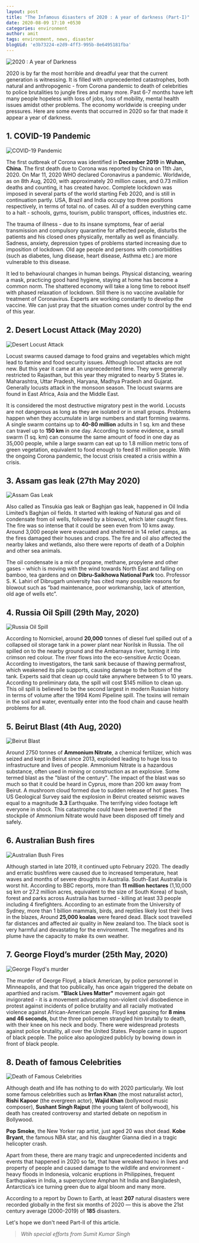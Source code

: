 ```yaml
---
layout: post
title: "The Infamous disasters of 2020 : A year of darkness (Part-I)"
date: 2020-08-09 17:10 +0530
categories: environment
author: amit
tags: environment, news, disaster
blogUid: 'e3b73224-e2d9-4ff3-995b-8e6495181fba'
---
```

![2020 : A year of Darkness](/assets/images/yearofdarkness2020/2020_a_year_of_darkness.jpg)

2020 is by far the most horrible and dreadful year that the current generation is witnessing. It is filled with unprecedented catastrophes, both natural and anthropogenic - from Corona pandemic to death of celebrities to police brutalities to jungle fires and many more. Past 6-7 months have left many people hopeless with loss of jobs, loss of mobility, mental health issues amidst other problems. The economy worldwide is creeping under pressures. Here are some events that occurred in 2020 so far that made it appear a year of darkness.


## 1. COVID-19 Pandemic
![COVID-19 Pandemic](/assets/images/yearofdarkness2020/covid_19_pandemic.jpg)

The first outbreak of Corona was identified in **December 2019** in **Wuhan, China**. The first death due to Corona was reported by China on 11th Jan, 2020. On Mar 11, 2020 WHO declared Coronavirus a pandemic. Worldwide, as on 8th Aug, 2020, with approximately 20 million cases, and 0.73 million deaths and counting, it has created havoc. Complete lockdown was imposed in several parts of the world starting Feb 2020, and is still in continuation partly. USA, Brazil and India occupy top three positions respectively, in terms of total no. of cases. All of a sudden everything came to a halt - schools, gyms, tourism, public transport, offices, industries etc. 

The trauma of illness - due to its insane symptoms, fear of aerial transmission and compulsory quarantine for affected people, disturbs the patients and his closed ones physically, mentally as well as financially. Sadness, anxiety, depression types of problems started increasing due to imposition of lockdown. Old age people and persons with comorbidities (such as diabetes, lung disease, heart disease, Asthma etc.) are more vulnerable to this disease.  

It led to behavioural changes in human beings. Physical distancing, wearing a mask, practicing good hand hygiene, staying at home has become a common norm. The shattered economy will take a long time to reboot itself with phased relaxation of lockdown. Still there is no vaccine available for treatment of Coronavirus. Experts are working constantly to develop the vaccine. We can just pray that the situation comes under control by the end of this year. 


## 2. Desert Locust Attack (May 2020)
![Desert Locust Attack](/assets/images/yearofdarkness2020/locust_attack.jpg)

Locust swarms caused damage to food grains and vegetables which might lead to famine and food security issues. Although locust attacks are not new. But this year it came at an unprecedented time. They were generally restricted to Rajasthan, but this year they migrated to nearby 5 States ie. Maharashtra, Uttar Pradesh, Haryana, Madhya Pradesh and Gujarat. Generally locusts attack in the monsoon season. The locust swarms are found in East Africa, Asia and the Middle East. 

It is considered the most destructive migratory pest in the world. Locusts are not dangerous as long as they are isolated or in small groups. Problems happen when they accumulate in large numbers and start forming swarms. A single swarm contains up to **40-80 million** adults in 1 sq. km and these can travel up to **150 km** in one day. According to some evidence, a small swarm (1 sq. km) can consume the same amount of food in one day as 35,000 people, while a large swarm can eat up to 1.8 million metric tons of green vegetation, equivalent to food enough to feed 81 million people. With the ongoing Corona pandemic, the locust crisis created a crisis within a crisis. 


## 3. Assam gas leak (27th May 2020)
![Assam Gas Leak](/assets/images/yearofdarkness2020/assam_gas_leak.jpg)

Also called as Tinsukia gas leak or Baghjan gas leak, happened in Oil India Limited’s Baghjan oil fields. It started with leaking of Natural gas and oil condensate from oil wells, followed by a blowout, which later caught fires. The fire was so intense that it could be seen even from 10 kms away. Around 3,000 people were evacuated and sheltered in 14 relief camps, as the fires damaged their houses and crops. The fire and oil also affected the nearby lakes and wetlands, also there were reports of death of a Dolphin and other sea animals. 

The oil condensate is a mix of propane, methane, propylene and other gases - which is moving with the wind towards North East and falling on bamboo, tea gardens and on **Dibru-Saikhowa National Park**  too. Professor S. K. Lahiri of Dibrugarh university has cited many possible reasons for blowout such as “bad maintenance, poor workmanship, lack of attention, old age of wells etc”. 


## 4. Russia Oil Spill (29th May, 2020)
![Russia Oil Spill](/assets/images/yearofdarkness2020/russia_oil_spill.jpg)

According to Nornickel, around **20,000** tonnes of diesel fuel spilled out of a collapsed oil storage tank in a power plant near Norilsk in Russia. The oil spilled on to the nearby ground and the Ambarnaya river, turning it into crimson red colour. The river flows into the eco-sensitive Arctic Ocean. According to investigators, the tank sank because of thawing permafrost, which weakened its pile supports, causing damage to the bottom of the tank. Experts said that clean up could take anywhere between 5 to 10 years. According to preliminary data, the spill will cost $145 million to clean up. This oil spill is believed to be the second largest in modern Russian history in terms of volume after the 1994 Komi Pipeline spill. The toxins will remain in the soil and water, eventually enter into the food chain and cause health problems for all. 


## 5. Beirut Blast (4th Aug, 2020)
![Beirut Blast](/assets/images/yearofdarkness2020/beirut_blast.jpg)

Around 2750 tonnes of **Ammonium Nitrate**, a chemical fertilizer, which was seized and kept in Beirut since 2013, exploded leading to huge loss to infrastructure and lives of people. Ammonium Nitrate is a hazardous substance, often used in mining or construction as an explosive. Some termed blast as the "blast of the century". The impact of the blast was so much so that it could be heard in Cyprus, more than 200 km away from Beirut. A mushroom cloud formed due to sudden release of hot gases. The US Geological Survey said the explosion in Beirut created seismic waves equal to a magnitude **3.3** Earthquake. The terrifying video footage left everyone in shock. This catastrophe could have been averted if the stockpile of Ammonium Nitrate would have been disposed off timely and safely. 


## 6. Australian Bush fires
![Australian Bush Fires](/assets/images/yearofdarkness2020/austrailian_bush_fires.jpg)

Although started in late 2019, it continued upto February 2020. The deadly and erratic bushfires were caused due to increased temperature, heat waves and months of severe droughts in Australia. South-East Australia is worst hit. According to BBC reports, more than **11 million hectares** (1,10,000 sq km or 27.2 million acres, equivalent to the size of South Korea) of bush, forest and parks across Australia has burned - killing at least 33 people including 4 firefighters. According to an estimate from the University of Sydney, more than 1 billion mammals, birds, and reptiles likely lost their lives in the blazes, Around **25,000 koalas** were feared dead. Black soot travelled far distances and affected air quality in New zealand too. The black soot is very harmful and devastating for the environment. The megafires and its plume have the capacity to make its own weather. 


## 7. George Floyd’s murder (25th May, 2020)
![George Floyd's murder](/assets/images/yearofdarkness2020/george_floyd_murder.jpg)

The murder of George Floyd, a black American, by police personnel in Minneapolis, and that too publically, has once again triggered the debate on aparthied and racism. **"Black Lives Matter"** movement again got invigorated - it is a movement advocating non-violent civil disobedience in protest against incidents of police brutality and all racially motivated violence against African-American people. Floyd kept gasping for **8 mins and 46 seconds**, but the three policemen strangled him brutally to death, with their knee on his neck and body. There were widespread protests against police brutality, all over the United States. People came in support of black people. The police also apologized publicly by bowing down in front of black people. 


## 8. Death of famous Celebrities 
![Death of Famous Celebrities](/assets/images/yearofdarkness2020/celeb_deaths.jpg)

Although death and life has nothing to do with 2020 particularly. We lost some famous celebrities such as **Irrfan Khan** (the most naturalist actor), **Rishi Kapoor** (the evergreen actor), **Wajid Khan** (bollywood music composer), **Sushant Singh Rajput** (the young talent of bollywood), his death has created controversy and started debate on nepotism in Bollywood. 

**Pop Smoke**, the New Yorker rap artist, just aged 20 was shot dead. **Kobe Bryant**, the famous NBA star, and his daughter Gianna died in a tragic helicopter crash. 

Apart from these, there are many tragic and unprecedented incidents and events that happened in 2020 so far, that have wreaked havoc in lives and property of people and caused damage to the wildlife and environment - heavy floods in Indonesia, volcanic eruptions in Philippines, frequent Earthquakes in India, a supercyclone Amphan hit India and Bangladesh, Antarctica’s ice turning green due to algal bloom and many more. 

According to a report by Down to Earth,  at least **207** natural disasters were recorded globally in the first six months of 2020 — this is above the 21st century average (2000-2019) of **185** disasters.

Let's hope we don't need Part-II of this article.


> *Wtih special efforts from Sumit Kumar Singh*